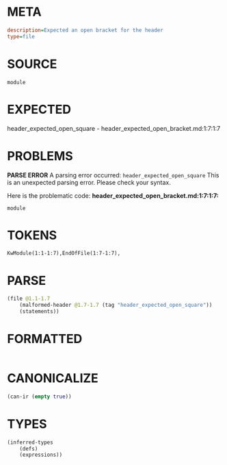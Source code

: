 # META
~~~ini
description=Expected an open bracket for the header
type=file
~~~
# SOURCE
~~~roc
module
~~~
# EXPECTED
header_expected_open_square - header_expected_open_bracket.md:1:7:1:7
# PROBLEMS
**PARSE ERROR**
A parsing error occurred: `header_expected_open_square`
This is an unexpected parsing error. Please check your syntax.

Here is the problematic code:
**header_expected_open_bracket.md:1:7:1:7:**
```roc
module
```
      


# TOKENS
~~~zig
KwModule(1:1-1:7),EndOfFile(1:7-1:7),
~~~
# PARSE
~~~clojure
(file @1.1-1.7
	(malformed-header @1.7-1.7 (tag "header_expected_open_square"))
	(statements))
~~~
# FORMATTED
~~~roc

~~~
# CANONICALIZE
~~~clojure
(can-ir (empty true))
~~~
# TYPES
~~~clojure
(inferred-types
	(defs)
	(expressions))
~~~
